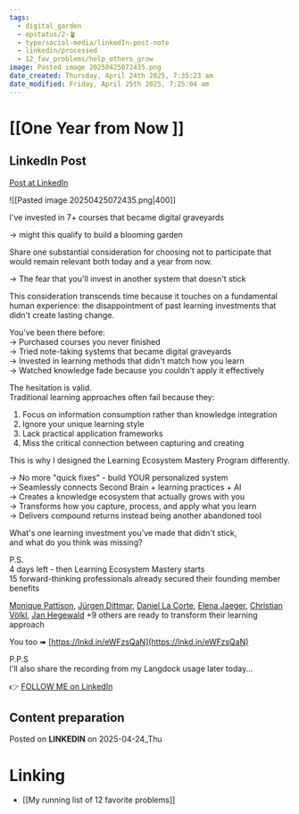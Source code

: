 ```yaml
---
tags:
  - digital_garden
  - epstatus/2-🪴
  - type/social-media/linkedIn-post-note
  - linkedin/processed
  - 12_fav_problems/help_others_grow
image: Pasted image 20250425072435.png
date_created: Thursday, April 24th 2025, 7:35:23 am
date_modified: Friday, April 25th 2025, 7:25:04 am
---
```

# [[One Year from Now ]]
## LinkedIn Post
[Post at LinkedIn](https://www.linkedin.com/posts/sebastiankamilli_ive-invested-in-7-courses-that-became-digital-activity-7321052073456791552-AN-l?utm_source=share&utm_medium=member_desktop&rcm=ACoAAA1M1pkBgWCYPhT45EpfLiHzViQqRWNCIv4)

![[Pasted image 20250425072435.png|400]]

I've invested in 7+ courses that became digital graveyards  
  
→ might this qualify to build a blooming garden  
  
Share one substantial consideration for choosing not to participate that would remain relevant both today and a year from now.  
  
→ The fear that you'll invest in another system that doesn't stick  
  
This consideration transcends time because it touches on a fundamental human experience: the disappointment of past learning investments that didn't create lasting change.  
  
You've been there before:  
→ Purchased courses you never finished  
→ Tried note-taking systems that became digital graveyards  
→ Invested in learning methods that didn't match how you learn  
→ Watched knowledge fade because you couldn't apply it effectively  
  
The hesitation is valid.  
Traditional learning approaches often fail because they:  
1. Focus on information consumption rather than knowledge integration  
2. Ignore your unique learning style  
3. Lack practical application frameworks  
4. Miss the critical connection between capturing and creating  
  
This is why I designed the Learning Ecosystem Mastery Program differently.  
  
→ No more "quick fixes" - build YOUR personalized system  
→ Seamlessly connects Second Brain + learning practices + AI  
→ Creates a knowledge ecosystem that actually grows with you  
→ Transforms how you capture, process, and apply what you learn  
→ Delivers compound returns instead being another abandoned tool  

What's one learning investment you've made that didn't stick,  
and what do you think was missing?  
  
P.S.  
4 days left - then Learning Ecosystem Mastery starts  
15 forward-thinking professionals already secured their founding member benefits  
  
[Monique Pattison](https://www.linkedin.com/in/moniquepattison/), [Jürgen Dittmar](https://www.linkedin.com/in/juergendittmar/), [Daniel La Corte](https://www.linkedin.com/in/daniellacorte/), [Elena Jaeger](https://www.linkedin.com/in/elena-jaeger/), [Christian Völkl](https://www.linkedin.com/in/christian-voelkl-hbd/), [Jan Hegewald](https://www.linkedin.com/in/jan-hegewald/) +9 others are ready to transform their learning approach  
  
You too ➠ [https://lnkd.in/eWFzsQaN](https://lnkd.in/eWFzsQaN)  

P.P.S  
I'll also share the recording from my Langdock usage later today...

👉 [FOLLOW ME on LinkedIn](https://www.linkedin.com/comm/mynetwork/discovery-see-all?usecase=PEOPLE_FOLLOWS&followMember=sebastiankamilli)

## Content preparation

Posted on **LINKEDIN** on 2025-04-24_Thu
# Linking
+ [[My running list of 12 favorite problems]]